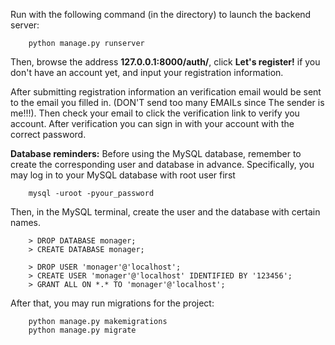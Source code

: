 Run with the following command (in the directory) to launch the backend server:

        python manage.py runserver 


Then, browse the address **127.0.0.1:8000/auth/**, click **Let's register!** if you don't have an account yet, and input your registration information. 

After submitting registration information an verification email would be sent to the email you filled in. (DON'T send too many EMAILs since The sender is me!!!). Then check your email to click the verification link to verify you account. After verification you can sign in with your account with the correct password.


**Database reminders:**
Before using the MySQL database, remember to create the corresponding user and database in advance. Specifically, you may log in to your MySQL database with root user first 

        mysql -uroot -pyour_password

Then, in the MySQL terminal, create the user and the database with certain names.

        > DROP DATABASE monager;
        > CREATE DATABASE monager;

        > DROP USER 'monager'@'localhost';
        > CREATE USER 'monager'@'localhost' IDENTIFIED BY '123456';
        > GRANT ALL ON *.* TO 'monager'@'localhost';

After that, you may run migrations for the project:

        python manage.py makemigrations
        python manage.py migrate


